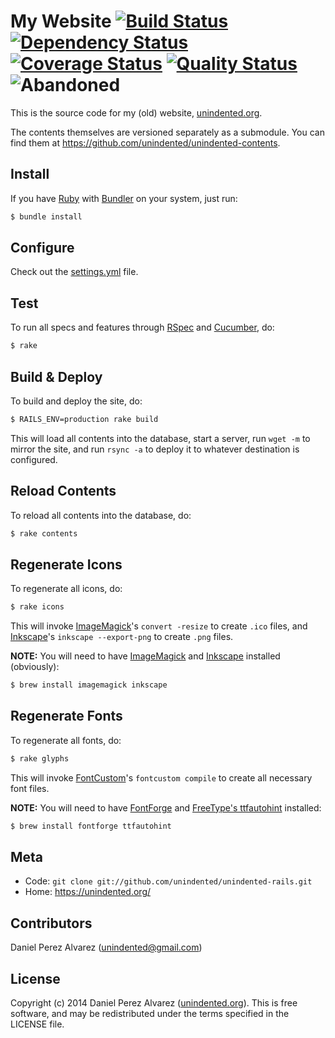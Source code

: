 # My Website [![Build Status](https://img.shields.io/travis/unindented/unindented-rails.svg)](http://travis-ci.org/unindented/unindented-rails) [![Dependency Status](https://img.shields.io/gemnasium/unindented/unindented-rails.svg)](https://gemnasium.com/unindented/unindented-rails) [![Coverage Status](https://img.shields.io/coveralls/unindented/unindented-rails.svg)](https://coveralls.io/r/unindented/unindented-rails) [![Quality Status](https://img.shields.io/codeclimate/github/unindented/unindented-rails.svg)](https://codeclimate.com/github/unindented/unindented-rails) ![Abandoned](https://img.shields.io/badge/status-abandoned-red.svg)

This is the source code for my (old) website, [unindented.org](https://unindented.org/).

The contents themselves are versioned separately as a submodule. You can find them at <https://github.com/unindented/unindented-contents>.


## Install

If you have [Ruby](https://www.ruby-lang.org/) with [Bundler](http://bundler.io/) on your system, just run:

```sh
$ bundle install
```


## Configure

Check out the [settings.yml](config/settings.yml) file.


## Test

To run all specs and features through [RSpec](http://rspec.info/) and [Cucumber](http://cukes.info/), do:

```sh
$ rake
```


## Build & Deploy

To build and deploy the site, do:

```sh
$ RAILS_ENV=production rake build
```

This will load all contents into the database, start a server, run `wget -m` to mirror the site, and run `rsync -a` to deploy it to whatever destination is configured.


## Reload Contents

To reload all contents into the database, do:

```sh
$ rake contents
```


## Regenerate Icons

To regenerate all icons, do:

```sh
$ rake icons
```

This will invoke [ImageMagick](http://www.imagemagick.org/)'s `convert -resize` to create `.ico` files, and [Inkscape](http://www.inkscape.org/)'s `inkscape --export-png` to create `.png` files.

**NOTE:** You will need to have [ImageMagick](http://www.imagemagick.org/) and [Inkscape](http://www.inkscape.org/) installed (obviously):

```sh
$ brew install imagemagick inkscape
```


## Regenerate Fonts

To regenerate all fonts, do:

```sh
$ rake glyphs
```

This will invoke [FontCustom](http://fontcustom.com/)'s `fontcustom compile` to create all necessary font files.

**NOTE:** You will need to have [FontForge](http://fontforge.org/) and [FreeType's ttfautohint](http://www.freetype.org/ttfautohint/) installed:

```sh
$ brew install fontforge ttfautohint
```


## Meta

* Code: `git clone git://github.com/unindented/unindented-rails.git`
* Home: <https://unindented.org/>


## Contributors

Daniel Perez Alvarez ([unindented@gmail.com](mailto:unindented@gmail.com))


## License

Copyright (c) 2014 Daniel Perez Alvarez ([unindented.org](https://unindented.org/)). This is free software, and may be redistributed under the terms specified in the LICENSE file.
